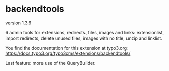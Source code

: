 # backendtools

version 1.3.6

6 admin tools for extensions, redirects, files, images and links:
extensionlist, import redirects, delete unused files, images with no title, unzip and linklist.

You find the documentation for this extension at typo3.org:
https://docs.typo3.org/typo3cms/extensions/backendtools/

Last feature: more use of the QueryBuilder.